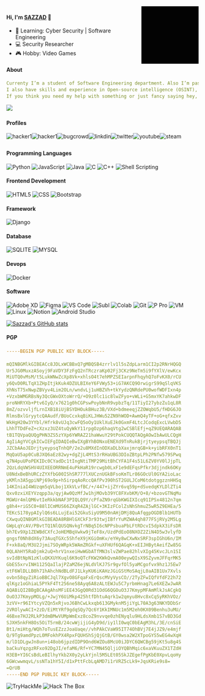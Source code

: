 <img align="right" alt="GIF" src="/0xSAZZAD.gif?raw=true" width="150" height="150" />

#### Hi, I'm [SAZZAD](http://sazzad.engineer/) 👋

-  🌱 Learning: Cyber Security | Software Engineering
-  💻 Security Researcher
-  🎮 Hobby: Video Games



#### About
```yaml
Currenty I’m a student of Software Engineering department. Also I’m passionate about learning cyber security. 
I also have skills and experience in Open-source intelligence (OSINT), web penetration testing, social engineering etc.
If you think you need my help with something or just fancy saying hey, then get in touch.
```
![](https://komarev.com/ghpvc/?username=sazzad1337&color=green)
#### Profiles
[<img align="left" alt="hacker1" src="https://img.shields.io/badge/Hack%20The%20Box-000000?style=flat-square&logo=hackthebox&logoColor=#9FEF00" />][htb]
[<img align="left" alt="hacker1" src="https://img.shields.io/badge/HackerOne-000000?style=flat-square&logo=HackerOne&logoColor=white" />][hacker1]
[<img align="left" alt="bugcrowd" src="https://img.shields.io/badge/Bugcrowd-494649?style=flat-square&logo=Bugcrowd&logoColor=ORANGE" />][bugcrowd]
[<img align="left" alt="linkdin" src="https://img.shields.io/badge/LinkedIn-0077B5?style=flat-square&logo=linkedin&logoColor=white" />][linkedin]
[<img align="left" alt="twitter" src="https://img.shields.io/badge/Twitter-1DA1F2?style=flat-square&logo=twitter&logoColor=white" />][twitter]
[<img align="left" alt="youtube" src="https://img.shields.io/badge/YouTube-FF0000?style=flat-square&logo=youtube&logoColor=white" />][youtube]
[<img align="left" alt="steam" src="https://img.shields.io/badge/Steam-1b2838?style=flat-square&logo=Steam&logoColor=#000000" />][steam]

[htb]: https://app.hackthebox.com/profile/312195
[twitter]: https://twitter.com/0xSAZZAD
[youtube]: https://www.youtube.com/channel/UCTEOMe8tWo73VaRXWEz0Cyw
[linkedin]: https://linkedin.com/in/0xSAZZAD
[hacker1]: https://hackerone.com/0xsazzad
[steam]:https://steamcommunity.com/id/0xSAZZAD
[bugcrowd]:https://bugcrowd.com/0xSazzad

### <br>


<h4 align="left">Programming Languages</h4>

![Python](https://img.shields.io/badge/Python-14354C?style=flat&logo=python&logoColor=ffdd54)
![JavaScript](https://img.shields.io/badge/JavaScript-323330?style=flat&logo=javascript&logoColor=F7DF1E)
![Java](https://img.shields.io/badge/Java-ED8B00?style=flat&logo=oracle&logoColor=white)
![C](https://img.shields.io/badge/C-00599C?style=flat&logo=c&logoColor=white)
![C++](https://img.shields.io/badge/C%2B%2B-00599C?style=flat&logo=c%2B%2B&logoColor=white)
![Shell Scripting](https://img.shields.io/badge/Shell_Script-121011?style=flat&logo=gnu-bash&logoColor=white)



<h4 align="left">Frontend Development</h4>

![HTML5](https://img.shields.io/badge/HTML5-E34F26?style=flat&logo=html5&logoColor=white)
![CSS](https://img.shields.io/badge/CSS3-1572B6?style=flat&logo=css3&logoColor=white)
![Bootstrap](https://img.shields.io/badge/Bootstrap-563D7C?style=flat&logo=bootstrap&logoColor=white)

<h4 align="left">Framework</h4>

![Django](https://img.shields.io/badge/Django-092E20?style=flat&logo=django&logoColor=white)

<h4 align="left">Database</h4>

![SQLITE](https://img.shields.io/badge/SQLite-07405E?style=flat&logo=sqlite&logoColor=white)
![MYSQL](https://img.shields.io/badge/MySQL-005C84?style=flate&logo=mysql&logoColor=white)


<h4 align="left">Devops</h4>

![Docker](https://img.shields.io/badge/Docker-0db7ed?style=flat&logo=docker&logoColor=white)

<h4 align="left">Software</h4>

![Adobe XD](https://img.shields.io/badge/Adobe%20XD-470137?style=flat&logo=Adobe%20XD&logoColor=#FF61F6)
![Figma](https://img.shields.io/badge/Figma-F24E1E?style=flat&logo=figma&logoColor=white)
![VS Code](https://img.shields.io/badge/Visual_Studio_Code-0078D4?style=flat&logo=visual%20studio%20code&logoColor=white)
![Subl](https://img.shields.io/badge/Sublime_Text-%23575757.svg?&style=flat&logo=sublime-text&logoColor=important)
![Colab](https://img.shields.io/badge/Colab-F9AB00?style=flat&logo=googlecolab&color=525252)
![Git](https://img.shields.io/badge/GIT-E44C30?style=flat&logo=git&logoColor=white)
![P Pro](https://img.shields.io/badge/Adobe%20Premiere%20Pro-9999FF?style=flat&logo=Adobe%20Premiere%20Pro&logoColor=white)
![VM](https://img.shields.io/badge/vmware-696566?style=flat&logo=vmware&logoColor=white)
![Linux](https://img.shields.io/badge/Kali_Linux-557C94?style=flat&logo=kali-linux&logoColor=white)
![Notion](https://img.shields.io/badge/Notion-000000?style=flat&logo=notion&logoColor=White)
![Android Studio](https://img.shields.io/badge/Android_Studio-3DDC84?style=flat&logo=android-studio&logoColor=white)



[![Sazzad's GitHub stats](https://github-readme-stats.vercel.app/api?username=sazzad1337)](https://github.com/anuraghazra/github-readme-stats)






#### PGP
```yaml
-----BEGIN PGP PUBLIC KEY BLOCK-----

mQINBGMlkGIBEACc8JDLxWCBBxQ7gMBQSB4zrrlv1l5sZdpLarm1CI2p2RNrHQGQ
Ur5JG0MuxzASoyj9FaVDY3FzFgQ2nTRczraKp02Fj3CKz9NeTm5i9fYXlV/ewKcx
MiUTQ0vMsM/t5LukWNwZcXp8Vk+xhlsO4t7ehMPZSEIarpnFhqyhQ7oFvKX0/rCU
y6QvD0RLTqX1ZHpItjkKuk4DZULBIXeY6FVWy53+iG7AKCQ9OrwigrS99qSlqVKS
XhNsT75xNwpZBVyv4Lim2OLn/wndvLj1uHBZVh+tkYydzQNRdePU0wofWDFIxn4p
+VzxbWMGRBsNy3QcGWxOXtoWrrQ/+O9z0lc1ic8lwZFyo+vWLi+G5mxYK7ahkwDF
proNHRYXb+Ptv6IyQ/x7621g0hCGPswPoybNnR9vpbzTq/11TiyI27ybzZu1qL8R
8mZ/ozvvljfLrnIXB18iUjBSYDHOukBHuz3B/VXd+bdmeeqjZZOWqbU5/fHDG6JO
RlmsBxlGryytcQAAudf/BUoCcxkqBiKLJHWu52ZN9hWOD+AwmQ4yTF+oG+qfxZxv
WkHgH20w3YYbl/Hfrk8vUJq3cwFQ5oOy1UklXuEJk0GxmF4LtcJCodqExcLVwbD5
LhhTTDdFeZ+cXzxz3UZ4tuQyWkY11rpgOzp6haqVtg2wCSBlEfj+qZ9UEQARAQAB
tB1TQVpaQUQgPHN3ZS5zYXp6YWRAZ21haWwuY29tPokCUQQTAQgAOwIbAwULCQgH
AgIiAgYVCgkICwIEFgIDAQIeBwIXgBYhBONxoENEXd9TnRukBjrjtyeypsqTBQJj
JZCbAAoJEDrjtyeypsqTnhQP/2e2u8MXdInODXaDLbXaxjmrqGB+k+yibRFX0nT1
MqQaU5ap0CuBJXQ6aEz82wy+dgZjL4MtS3rRHaUBG3DIoZBtpLPh2PNfw579SPwq
q7N4puUPoPEKIDc0CYadDc1tIngNtiTMP29MitBhCYFA1F4s51L6ZV0YV0lJjpTL
2QzLdqVWSHV4UIXEEORRNmE4uPkHaR19rcwgb0LxF1e9dEFqsPfkr3djjndk6OKy
U8NdxBeBhURCzZYXfbG00IShSR777lXUCznUGkBFsoKmTLr86GOcUl0GYA2ioLac
yKMln3A5gpiNPj69o9p+h5irpqAoRccQAfPv390hST2GULJCoM6tdotggzznHHSq
14KIniaI4WUzqm5qVLboj1XkVLvfBC/+/447+ijZYr6vq59p+dSvedqKYLDlZTi4
Qxv0zxiXEYVzqpp3a/qyjAw0QzMfJw1hjMOvb39YC8FXvbKM/O+8/+bzovGTNqMu
MGWUr4mlQM6vtIeRkkbNAF3PIQLQ9Y/cPfaZN9rqGbKWGIXIcq91IPSx4812n7qm
g8h4+riG5C0+88lICmMUS66ZXqR4ZAjlGC+3KIzFColZsNhShmuZ5wR5Z9EHEa/5
TEKcS178ypAIylQ6s6LLujEai52GkuSiyU9M50nAHjDMj8QuAfqgpOGDBlb1HUTb
CXwquQINBGMlkGIBEADA8RBHlGXCkF3r93twjIBfrYuMZWA4qh877FSjRVy2M5Lg
GWpLqYcAV/PBvtTQ1NlQUSQNvkgTrNBq5I6cNPPsbuaPbLFtRDcvI5dpkX3iFsDR
bh7Ev9Xp1ZEWBdCXfcJoHEMBqVwkw9jTeF8x/UzdPdEoO8NXOZ2ZiN4D5w3vlyfD
gngsf0Nh8dX6y73AuqTGXc5ShfeX9jKGiOmKv/eYHy8wCXwNxSRF3spIGhU6n/IM
F+xk8aQ/M3U2Jjmi7SOyWRpk5WAmZRGkf+uXFHUf6QAGqK+xEIJHBytAeifZw85G
0QLAhHY5RaDjmk2uQ+hrV1nxeiHwWGbATfMN3slvZWPae82hlvXIg45KvcJLn1SI
svIdBtNpN1zKluQKXUYKuql6K9oQTcFKW2KWkQvmA00eywQIsX9SZyvmJFFqrMK5
GbES5xrvINH1125QaIlajPZaMZ6ejNLdVlKJ7Sr9gvfOl5yaMCgofvx9hz1J5Ew7
xtF6WlDLLB0h71hAhchNdBLdFJ1LkyKU6iKAHzJGiGStMoSAqjL0aAIB1Ux7Xvls
ovbn58qyZiRioBBCJql7XgvO8GFqaFxErQscMVyVysCO//2TyZFwIQfVfdF22h72
qlKgz1oGhiaL5PYkF4Tt256ne58Ayq6A8zALtEWJu5C7yrbmHnag7Le6XEZwJwAR
AQABiQI2BBgBCAAgAhsMFiEE43GgQ0Rd31OdG6QGOuO3J7KmypMFAmMlkJsACgkQ
OuO3J7KmypMOLg/+JwjY6UiMkp425htfDhtuAqrk1w2qmyu8Hvc8xCqSyRKhVOz/
3zVV+r96IYtcyVZQn5xRjvoJ6BhCwLkxqb613GMyknM5jiYgL70A3g63NKYDDbSr
2VROlywACI+2zD/EiMtYRf9gdqSQy7Qc6Y1KkIMNUc1m5M2eh0KX09Benhu3uMU/
46Bxe7HJ2RLkP3dmBMwVUMpWmExz8coZ9nvvqe0zhENyqlu9HLdsXmb1S7vBD3Gd
SJXH5nkFH8Os5OiT5rmB/24cwWjijiG4yD9d/iy1lI0wqC0bEAgM3hL/3E/cnSiE
Bt1/miHtg/WQh7oTusEZzzJoaUaqe//vhPAkCVaW95IT74OhBVj7E4jJZ9/e4mjf
Q/9Tg9amdPpzL0MFokhPX4RpxFQUHShSjQjGtB/GY0wsa2W2XTpoGYS5wEG4wXqH
m/lD1DLgwJn8un+i48ob6jpzdIDP9Ond6WZOu8McU0iJDYC6QWCBg59jKt5u8g4S
baCkuYqzgzRFxo92DgJI/efaM6/Rf+YC7MN45QljiOYQBhMqic6xaVKuuZX1TZdH
H3EB+YI6CsBdLeBIlhyYkb2X0y2yLkYjnl5M5LEt05SkJZEgefPgKbE0XpvLqoHy
6GWcwwmqvL/ssNTa1hY5I/d1xPttFcbLqAMD7i1rVRZ5cLk9+JqsKRie9s8=
=QrUB
-----END PGP PUBLIC KEY BLOCK-----

```









<!-- <a href="https://www.cprogramming.com/" target="_blank" rel="noreferrer"> <img src="https://raw.githubusercontent.com/devicons/devicon/master/icons/c/c-original.svg" alt="c" width="40" height="40"/> </a>
<a href="https://www.python.org" target="_blank" rel="noreferrer"> <img src="https://raw.githubusercontent.com/devicons/devicon/master/icons/python/python-original.svg" alt="python" width="40" height="40"/> </a>
<a href="https://www.java.com" target="_blank" rel="noreferrer"> <img src="https://raw.githubusercontent.com/devicons/devicon/master/icons/java/java-original.svg" alt="java" width="40" height="40"/>
</a>
<a href="https://www.w3.org/html/" target="_blank" rel="noreferrer"> <img src="https://raw.githubusercontent.com/devicons/devicon/master/icons/html5/html5-original-wordmark.svg" alt="html5" width="40" height="40"/> </a>
<a href="https://www.w3schools.com/css/" target="_blank" rel="noreferrer"> <img src="https://raw.githubusercontent.com/devicons/devicon/master/icons/css3/css3-original-wordmark.svg" alt="css3" width="40" height="40"/> </a>
<a href="https://getbootstrap.com" target="_blank" rel="noreferrer"> <img src="https://raw.githubusercontent.com/devicons/devicon/master/icons/bootstrap/bootstrap-original.svg" alt="bootstrap" width="40" height="40"/> </a>
<a href="https://www.mysql.com/" target="_blank" rel="noreferrer"> <img src="https://raw.githubusercontent.com/devicons/devicon/master/icons/mysql/mysql-original-wordmark.svg" alt="mysql" width="40" height="40"/> </a>
<a href="https://www.sqlite.org/" target="_blank" rel="noreferrer"> <img src="https://www.vectorlogo.zone/logos/sqlite/sqlite-icon.svg" alt="sqlite" width="40" height="40"/> </a>
<a href="https://www.djangoproject.com/" target="_blank" rel="noreferrer"> <img src="https://github.com/devicons/devicon/blob/master/icons/django/django-plain-wordmark.svg" alt="django" width="40" height="40"/> </a>
<a href="https://www.docker.com/" target="_blank" rel="noreferrer"> <img src="https://raw.githubusercontent.com/devicons/devicon/master/icons/docker/docker-original-wordmark.svg" alt="docker" width="40" height="40"/> </a>
<a href="https://www.figma.com/" target="_blank" rel="noreferrer"> <img src="https://www.vectorlogo.zone/logos/figma/figma-icon.svg" alt="figma" width="40" height="40"/> </a>    
<a href="https://postman.com" target="_blank" rel="noreferrer"> <img src="https://www.vectorlogo.zone/logos/getpostman/getpostman-icon.svg" alt="postman" width="40" height="40"/> </a>  
<a href="https://www.adobe.com/products/xd.html" target="_blank" rel="noreferrer"> <img src="https://cdn.worldvectorlogo.com/logos/adobe-xd.svg" alt="xd" width="40" height="40"/> </a> 
<a href="https://www.adobe.com/products/xd.html" target="_blank" rel="noreferrer"> <img src="https://raw.githubusercontent.com/devicons/devicon/master/icons/vscode/vscode-original.svg" alt="vscode" width="40" height="40"/> </a> 
<a href="https://www.adobe.com/products/xd.html" target="_blank" rel="noreferrer"> <img src="https://raw.githubusercontent.com/devicons/devicon/master/icons/premierepro/premierepro-original.svg" alt="premierepro" width="40" height="40"/> </a>
-->

<img src="https://tryhackme-badges.s3.amazonaws.com/0xSAZZAD.png" alt="TryHackMe"> <img src="http://www.hackthebox.eu/badge/image/312195" alt="Hack The Box">
